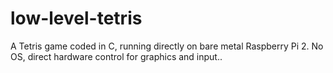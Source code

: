 # low-level-tetris
A Tetris game coded in C, running directly on bare metal Raspberry Pi 2. No OS, direct hardware control for graphics and input..
